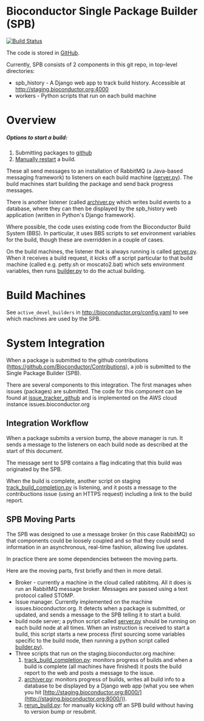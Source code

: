 Bioconductor Single Package Builder (SPB)
=========================================
[![Build
Status](https://travis-ci.org/Bioconductor/packagebuilder.svg)](https://travis-ci.org/Bioconductor/packagebuilder)

The code is stored in [GitHub](https://github.com/Bioconductor/packagebuilder).

Currently, SPB consists of 2 components in this git repo, in top-level directories:
* spb_history - A Django web app to track build history.
  Accessible at http://staging.bioconductor.org:4000
* workers - Python scripts that run on each build machine

Overview
========

##### Options to start a build:
1. Submitting packages to [github](https://github.com/Bioconductor/Contributions)
2. [Manually restart][] a build.

[Manually restart]: https://github.com/Bioconductor/packagebuilder/blob/master/documentation/Troubleshooting.md#manually-restarting-a-build

These all send messages to an installation of RabbitMQ (a Java-based messaging framework)
to listeners on each build machine ([server.py](workers/server.py)). The build machines
start building the package and send back progress messages.

There is another listener (called [archiver.py](workers/archiver.py) which
writes build events to a database, where they can
then be displayed by the spb_history web application
(written in Python's Django framework).

Where possible, the code uses existing code from the Bioconductor Build
System (BBS). In particular, it uses BBS scripts to set environment variables
for the build, though these are overridden in a couple of cases.

On the build machines, the listener that is always running is called
[server.py](workers/server.py). When it receives a build request, it kicks off a script
particular to that build machine (called e.g. petty.sh or moscato2.bat)
which sets environment variables, then runs [builder.py](workers/builder.py) to do the
actual building.



Build Machines
==============

See `active_devel_builders` in http://bioconductor.org/config.yaml
to see which machines are used by the SPB.



System Integration
===========================

When a package is submitted to the github contributions
(https://github.com/Bioconductor/Contributions), a job is
submitted to the Single Package Builder (SPB).

There are several components to this integration. The
first manages when issues (packages) are submitted. The code
for this component can be found at
[issue_tracker_github](https://github.com/Bioconductor/issue_tracker_github)
and is implemented on the AWS cloud instance issues.bioconductor.org


Integration Workflow
--------------------
When a package submits a version bump, the above manager is run.
It sends a message to the listeners on each build node as described
at the start of this document.

The message sent to SPB contains a flag indicating that this build was
originated by the SPB.

When the build is complete, another script on staging
[track_build_completion.py](spb_history/track_build_completion.py)
is listening, and it posts a message to the contribuctions issue
(using an HTTPS request) including a link to the build report.



## SPB Moving Parts

The SPB was designed to use a message broker (in this case RabbitMQ)
so that components could be loosely coupled and so that they could
send information in an asynchronous, real-time fashion, allowing
live updates.

In practice there are some dependencies between the moving parts.

Here are the moving parts, first briefly and then in more detail.

* Broker - currently a machine in the cloud called
  rabbitmq. All it does is run an RabbitMQ
  message broker. Messages are passed using a text protocol
  called STOMP.
* Issue manager. Currently implemented on the machine
  issues.bioconductor.org. It detects when a package is submitted,
  or updated, and sends a message to the SPB telling it to start a build.
* build node server; a python script called [server.py](workers/server.py) should
  be running on each build node at all times. When an
  instruction is received to start a build, this script
  starts a new process (first sourcing some variables
  specific to the build node, then running a python script
  called [builder.py](workers/builder.py)).
* Three scripts that run on the staging.bioconductor.org machine:
  1. [track_build_completion.py](spb_history/track_build_completion.py): monitors progress
     of builds and when a build is complete (all machines
     have finished) it posts the build report to the web
     and posts a message to the issue.
  2. [archiver.py](workers/archiver.py): monitors progress of builds, writes all build
     info to a database to be displayed by a Django web app
     (what you see when you hit
[http://staging.bioconductor.org:8000/](http://staging.bioconductor.org:8000/)).
  3. [rerun_build.py](spb_history/rerun_build.py): for manually kicking off an SPB build
     without having to version bump or resubmit.

